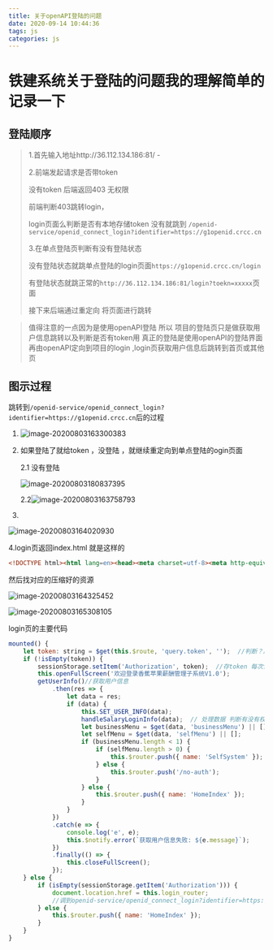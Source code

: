 ```yaml
---
title: 关于openAPI登陆的问题
date: 2020-09-14 10:44:36
tags: js
categories: js
---
```




# 铁建系统关于登陆的问题我的理解简单的记录一下

## 登陆顺序

>1.首先输入地址http://36.112.134.186:81/ -
>
>2.前端发起请求是否带token 
>
>没有token 后端返回403 无权限 
>
>前端判断403跳转login，
>
>login页面么判断是否有本地存储token 没有就跳到
>`/openid-service/openid_connect_login?identifier=https://g1openid.crcc.cn`
>
>3.在单点登陆页判断有没有登陆状态   
>
>没有登陆状态就跳单点登陆的login页面`https://g1openid.crcc.cn/login`  
>
>有登陆状态就跳正常的`http://36.112.134.186:81/login?toekn=xxxxx`页面
>
>接下来后端通过重定向 将页面进行跳转

>值得注意的一点因为是使用openAPI登陆 所以 项目的登陆页只是做获取用户信息跳转以及判断是否有token用
>真正的登陆是使用openAPI的登陆界面 再由openAPI定向到项目的login ,login页获取用户信息后跳转到首页或其他页

## 图示过程

跳转到`/openid-service/openid_connect_login?identifier=https://g1openid.crcc.cn`后的过程

1. ![image-20200803163300383](https://bitbw.top/public/img/my_gallery/image-20200803163300383.png)

2. 如果登陆了就给token ，没登陆 ，就继续重定向到单点登陆的ogin页面  

   2.1 没有登陆

   ![image-20200803180837395](https://bitbw.top/public/img/my_gallery/image-20200803180837395.png)

   2.2![image-20200803163758793](https://bitbw.top/public/img/my_gallery/image-20200803163758793.png)

3. 

![image-20200803164020930](https://bitbw.top/public/img/my_gallery/image-20200803164020930.png)

4.login页返回index.html  就是这样的 

```html
<!DOCTYPE html><html lang=en><head><meta charset=utf-8><meta http-equiv=X-UA-Compatible content="IE=edge"><meta name=viewport content="width=device-width,initial-scale=1"><link rel="shortcut icon" href=static/favicon.ico><title>【测试】香蕉苹果薪酬管理子系统V1.0</title><link href=/static/css/vendor.be1deb6300539c6eb0ef.css rel=stylesheet><link href=/static/css/pm.a6d7e17ba3b40ea1106a.css rel=stylesheet></head><body><noscript><strong>We're sorry but template doesn't work properly without JavaScript enabled. Please enable it to continue.</strong></noscript><div id=app></div><script type=text/javascript src=/static/js/0.efc020cf96e8304d3de8.js></script><script type=text/javascript src=/static/js/pm.508c6e69717100079c83.js></script></body></html>
```

然后找对应的压缩好的资源

![image-20200803164325452](C:%5CUsers%5CThinkPad%5CAppData%5CRoaming%5CTypora%5Ctypora-user-images%5Cimage-20200803164325452.png)

![image-20200803165308105](https://bitbw.top/public/img/my_gallery/image-20200803165308105.png)

login页的主要代码

```js
mounted() {
    let token: string = $get(this.$route, 'query.token', '');  //判断？后面有没有query参数
    if (!isEmpty(token)) {
        sessionStorage.setItem('Authorization', token);  //存token 每次请求都会带着这个
        this.openFullScreen('欢迎登录香蕉苹果薪酬管理子系统V1.0');
        getUserInfo()//获取用户信息
            .then(res => {
                let data = res;
                if (data) {
                    this.SET_USER_INFO(data);
                    handleSalaryLoginInfo(data);  // 处理数据 判断有没有权限 没有权限跳转页面
                    let businessMenu = $get(data, 'businessMenu') || [];
                    let selfMenu = $get(data, 'selfMenu') || [];
                    if (businessMenu.length < 1) {
                        if (selfMenu.length > 0) {
                            this.$router.push({ name: 'SelfSystem' });
                        } else {
                            this.$router.push('/no-auth');
                        }
                    } else {
                        this.$router.push({ name: 'HomeIndex' });
                    }
                }
            })
            .catch(e => {
                console.log('e', e);
                this.$notify.error(`获取用户信息失败: ${e.message}`);
            })
            .finally(() => {
                this.closeFullScreen();
            });
    } else {
        if (isEmpty(sessionStorage.getItem('Authorization'))) {
            document.location.href = this.login_router;
            //调到openid-service/openid_connect_login?identifier=https://g1openid.crcc.cn
        } else {
            this.$router.push({ name: 'HomeIndex' });
        }
    }
}
```

